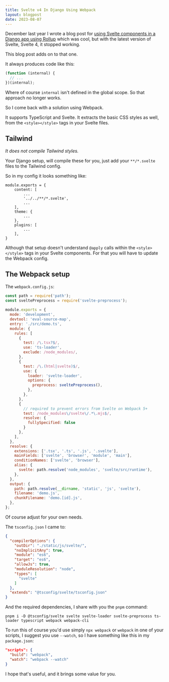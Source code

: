 ```yaml
---
title: Svelte v4 In Django Using Webpack
layout: blogpost
date: 2023-08-07
---
```


December last year I wrote a blog post for [using Svelte components in a Django app using Rollup](https://greduan.com/blog/2022/12/22/using-svelte-components-in-a-django-app) which was cool, but with the latest version of Svelte, Svelte 4, it stopped working.

This blog post adds on to that one.

It always produces code like this:

```javascript
(function (internal) {
  // ...
})(internal);
```

Where of course `internal` isn't defined in the global scope. So that approach no longer works.

So I come back with a solution using Webpack.

It supports TypeScript and Svelte. It extracts the basic CSS styles as well, from the `<style></style>` tags in your Svelte files.

## Tailwind

_It does not compile Tailwind styles._

Your Django setup, will compile these for you, just add your `**/*.svelte` files to the Tailwind config.

So in my config it looks something like:

```
module.exports = {
    content: [
        ...
        '../../**/*.svelte',
        ...
    ],
    theme: {
        ...
    },
    plugins: [
        ...
    ],
}

```

Although that setup doesn't understand `@apply` calls within the `<style></style>` tags in your Svelte components. For that you will have to update the Webpack config.

## The Webpack setup

The `webpack.config.js`:

```javascript
const path = require('path');  
const sveltePreprocess = require('svelte-preprocess');  
  
module.exports = {  
  mode: 'development',  
  devtool: 'eval-source-map',  
  entry: './src/demo.ts',  
  module: {  
    rules: [  
      {  
        test: /\.tsx?$/,  
        use: 'ts-loader',  
        exclude: /node_modules/,  
      },  
      {  
        test: /\.(html|svelte)$/,  
        use: {  
          loader: 'svelte-loader',  
          options: {  
            preprocess: sveltePreprocess(),  
          },  
        },  
      },  
      {  
        // required to prevent errors from Svelte on Webpack 5+  
        test: /node_modules\/svelte\/.*\.mjs$/,  
        resolve: {  
          fullySpecified: false  
        }  
      },  
    ],  
  },  
  resolve: {  
    extensions: ['.tsx', '.ts', '.js', '.svelte'],  
    mainFields: ['svelte', 'browser', 'module', 'main'],  
    conditionNames: ['svelte', 'browser'],  
    alias: {  
      svelte: path.resolve('node_modules', 'svelte/src/runtime'),  
    },  
  },  
  output: {  
    path: path.resolve(__dirname, 'static', 'js', 'svelte'),  
    filename: 'demo.js',  
    chunkFilename: 'demo.[id].js',  
  },  
};
```

Of course adjust for your own needs.

The `tsconfig.json` I came to:

```json
{  
  "compilerOptions": {  
    "outDir": "./static/js/svelte/",  
    "noImplicitAny": true,  
    "module": "es6",  
    "target": "es6",  
    "allowJs": true,  
    "moduleResolution": "node",  
    "types": [  
      "svelte"  
    ]
  },  
  "extends": "@tsconfig/svelte/tsconfig.json"  
}
```

And the required dependencies, I share with you the `pnpm` command:

```shell
pnpm i -D @tsconfig/svelte svelte svelte-loader svelte-preprocess ts-loader typescript webpack webpack-cli 
```

To run this of course you'd use simply `npx webpack` or `webpack` in one of your scripts, I suggest you use `--watch`, so I have something like this in my `package.json`:

```json 
"scripts": {  
  "build": "webpack",  
  "watch": "webpack --watch"  
}
```

I hope that's useful, and it brings some value for you.